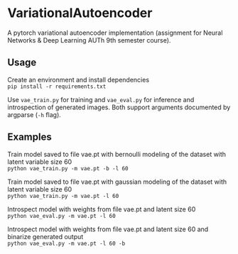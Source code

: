 # VariationalAutoencoder
A pytorch variational autoencoder implementation (assignment for Neural Networks & Deep Learning AUTh 9th semester course).
## Usage
Create an environment and install dependencies \
`
pip install -r requirements.txt
`

Use `vae_train.py` for training and `vae_eval.py` for inference and introspection of generated images. Both support arguments documented by argparse (`-h` flag).
## Examples
Train model saved to file vae.pt with bernoulli modeling of the dataset with latent variable size 60 \
`
python vae_train.py -m vae.pt -b -l 60
`

Train model saved to file vae.pt with gaussian modeling of the dataset with latent variable size 60 \
`
python vae_train.py -m vae.pt -l 60
`

Introspect model with weights from file vae.pt and latent size 60 \
`
python vae_eval.py -m vae.pt -l 60
`

Introspect model with weights from file vae.pt and latent size 60 and binarize generated output \
`
python vae_eval.py -m vae.pt -l 60 -b
`
